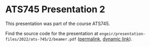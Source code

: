 # ATS745 Presentation 2

This presentation was part of the course ATS745.

Find the source code for the presentation at
`engeir/presentation-files/2022/ats-745/2/beamer.pdf`
([permalink](https://github.com/engeir/presentations-files/blob/5a16dfcfb846a776baada1ca1e5cd5b9e622a7aa/2022/ats745/2/beamer.pdf),
[dynamic link](https://github.com/engeir/presentations-files/blob/main/2022/ats745/2/beamer.pdf)).
